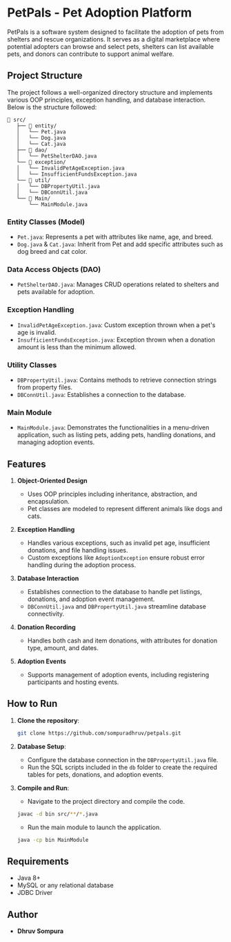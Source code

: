 # PetPals - Pet Adoption Platform

PetPals is a software system designed to facilitate the adoption of pets from shelters and rescue organizations. It serves as a digital marketplace where potential adopters can browse and select pets, shelters can list available pets, and donors can contribute to support animal welfare.

## Project Structure

The project follows a well-organized directory structure and implements various OOP principles, exception handling, and database interaction. Below is the structure followed:

```
📁 src/
   ├── 📁 entity/
   │   └── Pet.java
   │   └── Dog.java
   │   └── Cat.java
   ├── 📁 dao/
   │   └── PetShelterDAO.java
   └── 📁 exception/
   │   └── InvalidPetAgeException.java
   │   └── InsufficientFundsException.java
   └── 📁 util/
   │   └── DBPropertyUtil.java
   │   └── DBConnUtil.java
   └── 📁 Main/
       └── MainModule.java
```

### Entity Classes (Model)
- `Pet.java`: Represents a pet with attributes like name, age, and breed.
- `Dog.java` & `Cat.java`: Inherit from Pet and add specific attributes such as dog breed and cat color.

### Data Access Objects (DAO)
- `PetShelterDAO.java`: Manages CRUD operations related to shelters and pets available for adoption.

### Exception Handling
- `InvalidPetAgeException.java`: Custom exception thrown when a pet's age is invalid.
- `InsufficientFundsException.java`: Exception thrown when a donation amount is less than the minimum allowed.

### Utility Classes
- `DBPropertyUtil.java`: Contains methods to retrieve connection strings from property files.
- `DBConnUtil.java`: Establishes a connection to the database.

### Main Module
- `MainModule.java`: Demonstrates the functionalities in a menu-driven application, such as listing pets, adding pets, handling donations, and managing adoption events.

## Features

1. **Object-Oriented Design**
   - Uses OOP principles including inheritance, abstraction, and encapsulation.
   - Pet classes are modeled to represent different animals like dogs and cats.
   
2. **Exception Handling**
   - Handles various exceptions, such as invalid pet age, insufficient donations, and file handling issues.
   - Custom exceptions like `AdoptionException` ensure robust error handling during the adoption process.

3. **Database Interaction**
   - Establishes connection to the database to handle pet listings, donations, and adoption event management.
   - `DBConnUtil.java` and `DBPropertyUtil.java` streamline database connectivity.

4. **Donation Recording**
   - Handles both cash and item donations, with attributes for donation type, amount, and dates.

5. **Adoption Events**
   - Supports management of adoption events, including registering participants and hosting events.

## How to Run

1. **Clone the repository**:
   ```bash
   git clone https://github.com/sompuradhruv/petpals.git
   ```

2. **Database Setup**:
   - Configure the database connection in the `DBPropertyUtil.java` file.
   - Run the SQL scripts included in the `db` folder to create the required tables for pets, donations, and adoption events.

3. **Compile and Run**:
   - Navigate to the project directory and compile the code.
   ```bash
   javac -d bin src/**/*.java
   ```
   - Run the main module to launch the application.
   ```bash
   java -cp bin MainModule
   ```

## Requirements

- Java 8+
- MySQL or any relational database
- JDBC Driver

## Author

- **Dhruv Sompura**

```

